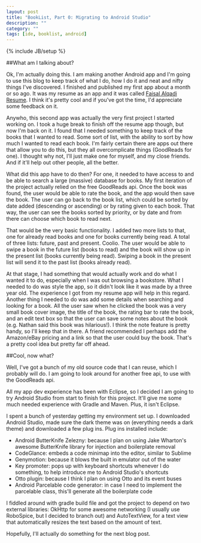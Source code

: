 ```yaml
---
layout: post
title: "BookList, Part 0: Migrating to Android Studio"
description: ""
category: ""
tags: [ide, booklist, android]
---
```

{% include JB/setup %}

##What am I talking about?

Ok, I'm actually doing this. I am making another Android app and I'm going to use this blog to keep track of what I do, how I do it and neat and nifty things I've discovered. I finished and published my first app about a month or so ago. It was my resume as an app and it was called [Faisal Alqadi Resume](https://play.google.com/store/apps/details?id=com.faisalalqadi.resume). I think it's pretty cool and if you've got the time, I'd appreciate some feedback on it.

Anywho, this second app was actually the very first project I started working on. I took a huge break to finish off the resume app though, but now I'm back on it. I found that I needed something to keep track of the books that I wanted to read. Some sort of list, with the ability to sort by how much I wanted to read each book. I'm fairly certain there are apps out there that allow you to do this, but they all overcomplicate things (GoodReads for one). I thought why not, I'll just make one for myself, and my close friends. And if it'll help out other people, all the better.

What did this app have to do then? For one, it needed to have access to and be able to search a large (massive) database for books. My first iteration of the project actually relied on the free GoodReads api. Once the book was found, the user would be able to rate the book, and the app would then save the book. The user can go back to the book list, which could be sorted by date added (descending or ascending) or by rating given to each book. That way, the user can see the books sorted by priority, or by date and from there can choose which book to read next. 

That would be the very basic functionality. I added two more lists to that, one for already read books and one for books currently being read. A total of three lists: future, past and present. Coolio. The user would be able to swipe a book in the future list (books to read) and the book will show up in the present list (books currently being read). Swiping a book in the present list will send it to the past list (books already read).

At that stage, I had something that would actually work and do what I wanted it to do, especially when I was out browsing a bookstore. What I needed to do was style the app, so it didn't look like it was made by a three year old. The experience I got from my resume app will help in this regard. Another thing I needed to do was add some details when searching and looking for a book. All the user saw when he clicked the book was a very small book cover image, the title of the book, the rating bar to rate the book, and an edit text box so that the user can save some notes about the book (e.g. Nathan said this book was hilarious!). I think the note feature is pretty handy, so I'll keep that in there. A friend recommended I perhaps add the Amazon/eBay pricing and a link so that the user could buy the book. That's a pretty cool idea but pretty far off ahead.

##Cool, now what?

Well, I've got a bunch of my old source code that I can reuse, which I probably will do. I am going to look around for another free api, to use with the GoodReads api.

All my app dev experience has been with Eclipse, so I decided I am going to try Android Studio from start to finish for this project. It'll give me some much needed experience with Gradle and Maven. Plus, it isn't Eclipse.

I spent a bunch of yesterday getting my environment set up. I downloaded Android Studio, made sure the dark theme was on (everything needs a dark theme) and downloaded a few plug ins. Plug ins installed include:

- Android ButterKnife Zelezny: because I plan on using Jake Wharton's awesome ButterKnife library for injection and boilerplate removal
- CodeGlance: embeds a code minimap into the editor, similar to Sublime
- Genymotion: because it blows the built in emulator out of the water
- Key promoter: pops up with keyboard shortcuts whenever I do something, to help introduce me to Android Studio's shortcuts
- Otto plugin: because I think I plan on using Otto and its event buses
- Android Parcelable code generator: in case I need to implement the parcelable class, this'll generate all the boilerplate code

I fiddled around with gradle build file and got the project to depend on two external libraries: OkHttp for some awesome networking (I usually use RoboSpice, but I decided to branch out) and AutoTextView, for a text view that automatically resizes the text based on the amount of text.

Hopefully, I'll actually do something for the next blog post.
